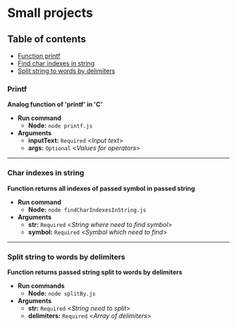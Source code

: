 # Small projects

## Table of contents

- [Function printf](#printf)
- [Find char indexes in string](#char-indexes-in-string)
- [Split string to words by delimiters](#split-string-to-words-by-delimiters)

### Printf
**Analog function of 'printf' in 'C'**
* **Run command**
  * **Node:** `node printf.js`
* **Arguments**
  * **inputText:** `Required` <_Input text_>
  * **args:** `Optional` <_Values for operators_>   

--- 

### Char indexes in string
**Function returns all indexes of passed symbol in passed string**
* **Run command**  
  * **Node:** `node findCharIndexesInString.js`  
* **Arguments**
   * **str:** `Required` <_String where need to find symbol_>
   * **symbol:** `Required` <_Symbol which need to find_>

---    

### Split string to words by delimiters
**Function returns passed string split to words by delimiters**
* **Run commands**
  * **Node:** `node splitBy.js`
* **Arguments**
  * **str:** `Required` <_String need to split_>
  * **delimiters:** `Required` <_Array of delimiters_>
    
